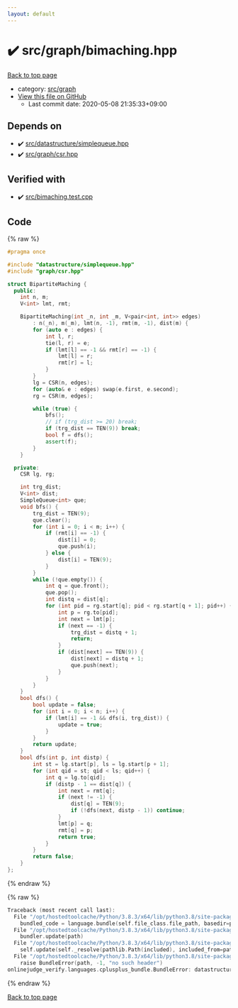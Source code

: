```yaml
---
layout: default
---
```


<!-- mathjax config similar to math.stackexchange -->
<script type="text/javascript" async
  src="https://cdnjs.cloudflare.com/ajax/libs/mathjax/2.7.5/MathJax.js?config=TeX-MML-AM_CHTML">
</script>
<script type="text/x-mathjax-config">
  MathJax.Hub.Config({
    TeX: { equationNumbers: { autoNumber: "AMS" }},
    tex2jax: {
      inlineMath: [ ['$','$'] ],
      processEscapes: true
    },
    "HTML-CSS": { matchFontHeight: false },
    displayAlign: "left",
    displayIndent: "2em"
  });
</script>

<script type="text/javascript" src="https://cdnjs.cloudflare.com/ajax/libs/jquery/3.4.1/jquery.min.js"></script>
<script src="https://cdn.jsdelivr.net/npm/jquery-balloon-js@1.1.2/jquery.balloon.min.js" integrity="sha256-ZEYs9VrgAeNuPvs15E39OsyOJaIkXEEt10fzxJ20+2I=" crossorigin="anonymous"></script>
<script type="text/javascript" src="../../../assets/js/copy-button.js"></script>
<link rel="stylesheet" href="../../../assets/css/copy-button.css" />


# :heavy_check_mark: src/graph/bimaching.hpp

<a href="../../../index.html">Back to top page</a>

* category: <a href="../../../index.html#5442c8f317d712204bf06ed26672e17c">src/graph</a>
* <a href="{{ site.github.repository_url }}/blob/master/src/graph/bimaching.hpp">View this file on GitHub</a>
    - Last commit date: 2020-05-08 21:35:33+09:00




## Depends on

* :heavy_check_mark: <a href="../datastructure/simplequeue.hpp.html">src/datastructure/simplequeue.hpp</a>
* :heavy_check_mark: <a href="csr.hpp.html">src/graph/csr.hpp</a>


## Verified with

* :heavy_check_mark: <a href="../../../verify/src/bimaching.test.cpp.html">src/bimaching.test.cpp</a>


## Code

<a id="unbundled"></a>
{% raw %}
```cpp
#pragma once

#include "datastructure/simplequeue.hpp"
#include "graph/csr.hpp"

struct BipartiteMaching {
  public:
    int n, m;
    V<int> lmt, rmt;

    BipartiteMaching(int _n, int _m, V<pair<int, int>> edges)
        : n(_n), m(_m), lmt(n, -1), rmt(m, -1), dist(m) {
        for (auto e : edges) {
            int l, r;
            tie(l, r) = e;
            if (lmt[l] == -1 && rmt[r] == -1) {
                lmt[l] = r;
                rmt[r] = l;
            }
        }
        lg = CSR(n, edges);
        for (auto& e : edges) swap(e.first, e.second);
        rg = CSR(m, edges);

        while (true) {
            bfs();
            // if (trg_dist >= 20) break;
            if (trg_dist == TEN(9)) break;
            bool f = dfs();
            assert(f);
        }
    }

  private:
    CSR lg, rg;

    int trg_dist;
    V<int> dist;
    SimpleQueue<int> que;
    void bfs() {
        trg_dist = TEN(9);
        que.clear();
        for (int i = 0; i < m; i++) {
            if (rmt[i] == -1) {
                dist[i] = 0;
                que.push(i);
            } else {
                dist[i] = TEN(9);
            }
        }
        while (!que.empty()) {
            int q = que.front();
            que.pop();
            int distq = dist[q];
            for (int pid = rg.start[q]; pid < rg.start[q + 1]; pid++) {
                int p = rg.to[pid];
                int next = lmt[p];
                if (next == -1) {
                    trg_dist = distq + 1;
                    return;
                }
                if (dist[next] == TEN(9)) {
                    dist[next] = distq + 1;
                    que.push(next);
                }
            }
        }
    }
    bool dfs() {
        bool update = false;
        for (int i = 0; i < n; i++) {
            if (lmt[i] == -1 && dfs(i, trg_dist)) {
                update = true;
            }
        }
        return update;
    }
    bool dfs(int p, int distp) {
        int st = lg.start[p], ls = lg.start[p + 1];
        for (int qid = st; qid < ls; qid++) {
            int q = lg.to[qid];
            if (distp - 1 == dist[q]) {
                int next = rmt[q];
                if (next != -1) {
                    dist[q] = TEN(9);
                    if (!dfs(next, distp - 1)) continue;
                }
                lmt[p] = q;
                rmt[q] = p;
                return true;
            }
        }
        return false;
    }
};

```
{% endraw %}

<a id="bundled"></a>
{% raw %}
```cpp
Traceback (most recent call last):
  File "/opt/hostedtoolcache/Python/3.8.3/x64/lib/python3.8/site-packages/onlinejudge_verify/docs.py", line 349, in write_contents
    bundled_code = language.bundle(self.file_class.file_path, basedir=pathlib.Path.cwd())
  File "/opt/hostedtoolcache/Python/3.8.3/x64/lib/python3.8/site-packages/onlinejudge_verify/languages/cplusplus.py", line 172, in bundle
    bundler.update(path)
  File "/opt/hostedtoolcache/Python/3.8.3/x64/lib/python3.8/site-packages/onlinejudge_verify/languages/cplusplus_bundle.py", line 282, in update
    self.update(self._resolve(pathlib.Path(included), included_from=path))
  File "/opt/hostedtoolcache/Python/3.8.3/x64/lib/python3.8/site-packages/onlinejudge_verify/languages/cplusplus_bundle.py", line 162, in _resolve
    raise BundleError(path, -1, "no such header")
onlinejudge_verify.languages.cplusplus_bundle.BundleError: datastructure/simplequeue.hpp: line -1: no such header

```
{% endraw %}

<a href="../../../index.html">Back to top page</a>

